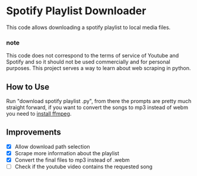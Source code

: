 # Spotify Playlist Downloader

This code allows downloading a spotify playlist to local media files.

### note

This code does not correspond to the terms of service of Youtube and Spotify and so it should not be used commercially and for personal purposes. This project serves a way to learn about web scraping in python.

## How to Use

Run "download spotify playlist .py", from there the prompts are pretty much straight forward, if you want to convert the songs to
mp3 instead of webm you need to [install ffmpeg](https://www.wikihow.com/Install-FFmpeg-on-Windows).

## Improvements

-   [x] Allow download path selection
-   [x] Scrape more information about the playlist
-   [x] Convert the final files to mp3 instead of .webm
-   [ ] Check if the youtube video contains the requested song
